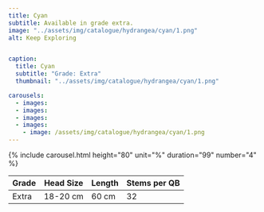 ```yaml
---
title: Cyan
subtitle: Available in grade extra.
image: "../assets/img/catalogue/hydrangea/cyan/1.png"
alt: Keep Exploring


caption: 
  title: Cyan
  subtitle: "Grade: Extra"
  thumbnail: "../assets/img/catalogue/hydrangea/cyan/1.png"

carousels:
  - images: 
  - images: 
  - images:
  - images:  
    - image: /assets/img/catalogue/hydrangea/cyan/1.png
---
```


{% include carousel.html height="80" unit="%" duration="99" number="4" %}

| Grade | Head Size | Length | Stems per QB |
|-------|-----------|--------|----------|
| Extra |  18-20 cm | 60 cm  |    32    |